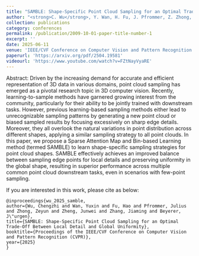 ```yaml
---
title: "SAMBLE: Shape-Specific Point Cloud Sampling for an Optimal Trade-Off Between Local Detail and Global Uniformity"
author: "<strong>C. Wu</strong>, Y. Wan, H. Fu, J. Pfrommer, Z. Zhong, J. Zheng, J. Zhang, and J. Beyerer"
collection: publications
category: conferences
permalink: /publication/2009-10-01-paper-title-number-1
excerpt: ''
date: 2025-06-11
venue: 'IEEE/CVF Conference on Computer Vision and Pattern Recognition (CVPR)'
paperurl: 'https://arxiv.org/pdf/2504.19581'
videourl: 'https://www.youtube.com/watch?v=FZtNayVyaRE'
---
```


Abstract: Driven by the increasing demand for accurate and efficient representation of 3D data in various domains, point cloud sampling has emerged as a pivotal research topic in 3D computer vision. Recently, learning-to-sample methods have garnered growing interest from the community, particularly for their ability to be jointly trained with downstream tasks. However, previous learning-based sampling methods either lead to unrecognizable sampling patterns by generating a new point cloud or biased sampled results by focusing excessively on sharp edge details. Moreover, they all overlook the natural variations in point distribution across different shapes, applying a similar sampling strategy to all point clouds. In this paper, we propose a Sparse Attention Map and Bin-based Learning method (termed SAMBLE) to learn shape-specific sampling strategies for point cloud shapes. SAMBLE effectively achieves an improved balance between sampling edge points for local details and preserving uniformity in the global shape, resulting in superior performance across multiple common point cloud downstream tasks, even in scenarios with few-point sampling.


If you are interested in this work, please cite as below:

```text
@inproceedings{wu_2025_samble,
author={Wu, Chengzhi and Wan, Yuxin and Fu, Hao and Pfrommer, Julius and Zhong, Zeyun and Zheng, Junwei and Zhang, Jiaming and Beyerer, J\"urgen},
title={SAMBLE: Shape-Specific Point Cloud Sampling for an Optimal Trade-Off Between Local Detail and Global Uniformity},
booktitle={Proceedings of the IEEE/CVF Conference on Computer Vision and Pattern Recognition (CVPR)},
year={2025}
}
```

